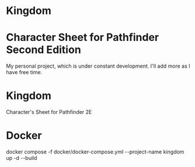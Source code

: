 # Kingdom
Character Sheet for Pathfinder Second Edition
=======
My personal project, which is under constant development. I'll add more as I have free time. 


# Kingdom
Character's Sheet for Pathfinder 2E

# Docker
docker compose -f docker/docker-compose.yml --project-name kingdom up -d --build
